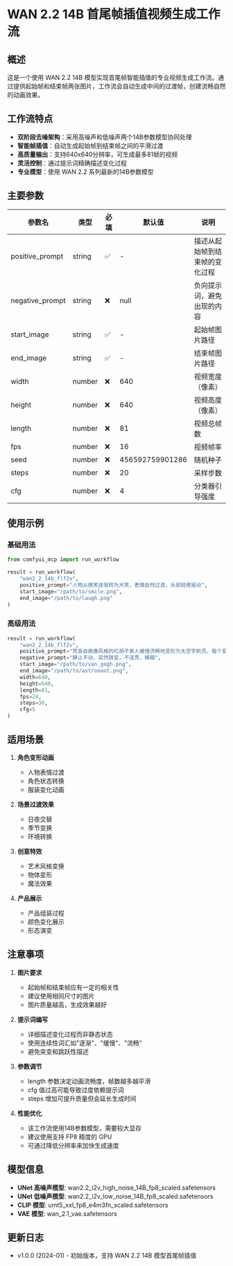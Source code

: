 # WAN 2.2 14B 首尾帧插值视频生成工作流

## 概述

这是一个使用 WAN 2.2 14B 模型实现首尾帧智能插值的专业视频生成工作流。通过提供起始帧和结束帧两张图片，工作流会自动生成中间的过渡帧，创建流畅自然的动画效果。

## 工作流特点

- **双阶段去噪架构**：采用高噪声和低噪声两个14B参数模型协同处理
- **智能帧插值**：自动生成起始帧到结束帧之间的平滑过渡
- **高质量输出**：支持640x640分辨率，可生成最多81帧的视频
- **灵活控制**：通过提示词精确描述变化过程
- **专业模型**：使用 WAN 2.2 系列最新的14B参数模型

## 主要参数

| 参数名 | 类型 | 必填 | 默认值 | 说明 |
|--------|------|------|--------|------|
| positive_prompt | string | ✅ | - | 描述从起始帧到结束帧的变化过程 |
| negative_prompt | string | ❌ | null | 负向提示词，避免出现的内容 |
| start_image | string | ✅ | - | 起始帧图片路径 |
| end_image | string | ✅ | - | 结束帧图片路径 |
| width | number | ❌ | 640 | 视频宽度（像素） |
| height | number | ❌ | 640 | 视频高度（像素） |
| length | number | ❌ | 81 | 视频总帧数 |
| fps | number | ❌ | 16 | 视频帧率 |
| seed | number | ❌ | 456592759901286 | 随机种子 |
| steps | number | ❌ | 20 | 采样步数 |
| cfg | number | ❌ | 4 | 分类器引导强度 |

## 使用示例

### 基础用法

```python
from comfyui_mcp import run_workflow

result = run_workflow(
    "wan2_2_14b_flf2v",
    positive_prompt="人物从微笑逐渐转为大笑，表情自然过渡，头部轻微晃动",
    start_image="/path/to/smile.png",
    end_image="/path/to/laugh.png"
)
```

### 高级用法

```python
result = run_workflow(
    "wan2_2_14b_flf2v",
    positive_prompt="梵高自画像风格的红胡子男人缓慢流畅地变形为太空宇航员，每个变化都像液体颜料般流动",
    negative_prompt="静止不动，突然跳变，不连贯，模糊",
    start_image="/path/to/van_gogh.png",
    end_image="/path/to/astronaut.png",
    width=640,
    height=640,
    length=81,
    fps=24,
    steps=30,
    cfg=5
)
```

## 适用场景

1. **角色变形动画**
   - 人物表情过渡
   - 角色状态转换
   - 服装变化动画

2. **场景过渡效果**
   - 日夜交替
   - 季节变换
   - 环境转换

3. **创意特效**
   - 艺术风格变换
   - 物体变形
   - 魔法效果

4. **产品展示**
   - 产品组装过程
   - 颜色变化展示
   - 形态演变

## 注意事项

1. **图片要求**
   - 起始帧和结束帧应有一定的相关性
   - 建议使用相同尺寸的图片
   - 图片质量越高，生成效果越好

2. **提示词编写**
   - 详细描述变化过程而非静态状态
   - 使用连续性词汇如"逐渐"、"缓慢"、"流畅"
   - 避免突变和跳跃性描述

3. **参数调节**
   - length 参数决定动画流畅度，帧数越多越平滑
   - cfg 值过高可能导致过度依赖提示词
   - steps 增加可提升质量但会延长生成时间

4. **性能优化**
   - 该工作流使用14B参数模型，需要较大显存
   - 建议使用支持 FP8 精度的 GPU
   - 可通过降低分辨率来加快生成速度

## 模型信息

- **UNet 高噪声模型**: wan2.2_i2v_high_noise_14B_fp8_scaled.safetensors
- **UNet 低噪声模型**: wan2.2_i2v_low_noise_14B_fp8_scaled.safetensors
- **CLIP 模型**: umt5_xxl_fp8_e4m3fn_scaled.safetensors
- **VAE 模型**: wan_2.1_vae.safetensors

## 更新日志

- v1.0.0 (2024-01) - 初始版本，支持 WAN 2.2 14B 模型首尾帧插值
